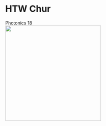 # HTW Chur
Photonics 18
<br><img align="left" width="300" height="300" src="https://github.com/mschaufe/htw/blob/master/etech/readme.gif">

